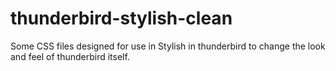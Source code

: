 thunderbird-stylish-clean
=========================

Some CSS files designed for use in Stylish in thunderbird to change the look and feel of thunderbird itself.